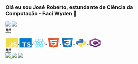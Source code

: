 ### Olá eu sou José Roberto, estundante de Ciência da Computação - Faci Wyden 👋

<!--
**jrobertovl/jrobertovl** is a ✨ _special_ ✨ repository because its `README.md` (this file) appears on your GitHub profile.

Here are some ideas to get you started:

- 🔭 I’m currently working on ...
- 🌱 I’m currently learning ...
- 👯 I’m looking to collaborate on ...
- 🤔 I’m looking for help with ...
- 💬 Ask me about ...
- 📫 How to reach me: ...
- 😄 Pronouns: ...
- ⚡ Fun fact: ...
-->
<div>
  <a href="https://github.com/jrobertovl/">
  <img heght="180em" src="https://github-readme-stats.vercel.app/api?username=jrobertovl&show_icons=true&theme=dracula&include_all_commitstrue&count_private=true"/>
  <img heght="180em" src="https://github-readme-stats.vercel.app/api/top-langs/?username=jrobertovl&layout=compact&langs_counts=16&theme=dracula"/> 
</div>    
##
<div style="display: inline_block"><br>
  <img align="center" alt="jrobertovl-Js" height="30" width="40" src="https://raw.githubusercontent.com/devicons/devicon/master/icons/javascript/javascript-plain.svg">
  <img align="center" alt="jrobertovl-Ts" height="30" width="40" src="https://raw.githubusercontent.com/devicons/devicon/master/icons/typescript/typescript-plain.svg">
  <img align="center" alt="jrobertovl-React" height="30" width="40" src="https://raw.githubusercontent.com/devicons/devicon/master/icons/react/react-original.svg">
  <img align="center" alt="jrobertovl-HTML" height="30" width="40" src="https://raw.githubusercontent.com/devicons/devicon/master/icons/html5/html5-original.svg">
  <img align="center" alt="jrobertovl-CSS" height="30" width="40" src="https://raw.githubusercontent.com/devicons/devicon/master/icons/css3/css3-original.svg">
  <img align="center" alt="jrobertovl-Python" height="30" width="40" src="https://raw.githubusercontent.com/devicons/devicon/master/icons/python/python-original.svg">
  <img align="center" alt="jrobertovl-Csharp" height="30" width="40" src="https://raw.githubusercontent.com/devicons/devicon/master/icons/csharp/csharp-original.svg">
</div>
## 
<div> 
  <a href="https://www.youtube.com/jrobertovl" target="_blank"><img src="https://img.shields.io/badge/YouTube-FF0000?style=for-the-badge&logo=youtube&logoColor=white" target="_blank">     </a>
  <a href="https://instagram.com/jrobertovl" target="_blank"><img src="https://img.shields.io/badge/-Instagram-%23E4405F?style=for-the-badge&logo=instagram&logoColor=white" target="_blank"></a>
  <a href="https://www.linkedin.com/in/jrobertovl/" target="_blank"><img src="https://img.shields.io/badge/Linkedin-3236a8?style=for-the-badge&logo=linkedin&logoColor=white" target="_blank"></a>
